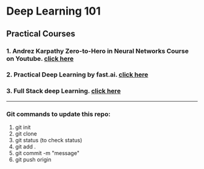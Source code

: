 # Deep Learning 101



## Practical Courses

### 1. Andrez Karpathy Zero-to-Hero in Neural Networks Course on Youtube. [click here](https://karpathy.ai/zero-to-hero.html)
### 2. Practical Deep Learning by fast.ai. [click here](https://www.fast.ai/)
### 3. Full Stack deep Learning. [click here](https://fullstackdeeplearning.com/course/)





----------------------------------------------------------------------------------------------------------------------------------
### Git commands to update this repo:
1. git init
2. git clone <url> 
3. git status (to check status)
4. git add .
5. git commit -m "message"
6. git push origin <main>
